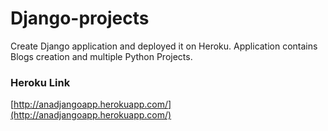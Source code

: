 # Django-projects
Create Django application and deployed it on Heroku. Application contains Blogs creation and multiple Python Projects.

### Heroku Link
[http://anadjangoapp.herokuapp.com/](http://anadjangoapp.herokuapp.com/)
